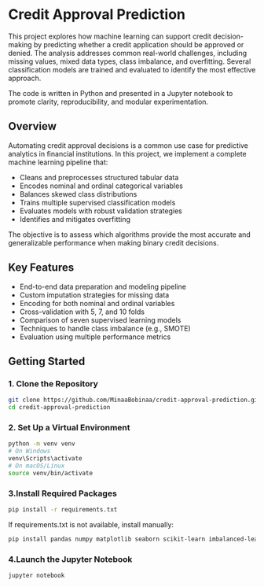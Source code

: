 # Credit Approval Prediction

This project explores how machine learning can support credit decision-making by predicting whether a credit application should be approved or denied. The analysis addresses common real-world challenges, including missing values, mixed data types, class imbalance, and overfitting. Several classification models are trained and evaluated to identify the most effective approach.

The code is written in Python and presented in a Jupyter notebook to promote clarity, reproducibility, and modular experimentation.

## Overview

Automating credit approval decisions is a common use case for predictive analytics in financial institutions. In this project, we implement a complete machine learning pipeline that:

- Cleans and preprocesses structured tabular data
- Encodes nominal and ordinal categorical variables
- Balances skewed class distributions
- Trains multiple supervised classification models
- Evaluates models with robust validation strategies
- Identifies and mitigates overfitting

The objective is to assess which algorithms provide the most accurate and generalizable performance when making binary credit decisions.

## Key Features

- End-to-end data preparation and modeling pipeline
- Custom imputation strategies for missing data
- Encoding for both nominal and ordinal variables
- Cross-validation with 5, 7, and 10 folds
- Comparison of seven supervised learning models
- Techniques to handle class imbalance (e.g., SMOTE)
- Evaluation using multiple performance metrics

## Getting Started

### 1. Clone the Repository

```bash
git clone https://github.com/MinaaBobinaa/credit-approval-prediction.git
cd credit-approval-prediction
```


### 2. Set Up a Virtual Environment

```bash
python -m venv venv
# On Windows
venv\Scripts\activate
# On macOS/Linux
source venv/bin/activate
```

### 3.Install Required Packages

```bash
pip install -r requirements.txt
```
If requirements.txt is not available, install manually:
```bash
pip install pandas numpy matplotlib seaborn scikit-learn imbalanced-learn jupyter
```

### 4.Launch the Jupyter Notebook
```bash
jupyter notebook
```